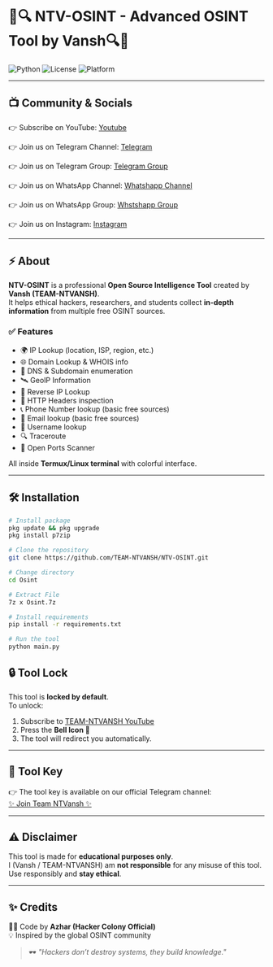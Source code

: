 # 🚀🔍 NTV-OSINT - Advanced OSINT Tool by Vansh🔍🚀

![Python](https://img.shields.io/badge/Python-3.x-blue?logo=python)
![License](https://img.shields.io/badge/License-MIT-green)
![Platform](https://img.shields.io/badge/Platform-Termux%20%7C%20Linux-orange)

---

## 📺 Community & Socials  
👉 Subscribe on YouTube: [Youtube](https://youtube.com/@team-ntvansh?si=_c0aEadxkpNqCTby)  

👉 Join us on Telegram Channel: [Telegram](https://t.me/Team_NTVansh) 

👉 Join us on Telegram Group: [Telegram Group](https://t.me/NTVansh_18) 

👉 Join us on WhatsApp Channel: [Whatshapp Channel](https://whatsapp.com/channel/0029VaaDWnrBadmaJKiFiL20) 

👉 Join us on WhatsApp Group: [Whstshapp Group](https://chat.whatsapp.com/HgSuFzvg8crB2I24H4RPhz?mode=ems_copy_t) 

👉 Join us on Instagram: [Instagram](https://www.instagram.com/____vansh.jn?igsh=MWExdWhqOHgwb2g0Yw==) 




---

## ⚡ About
**NTV-OSINT** is a professional **Open Source Intelligence Tool** created by **Vansh (TEAM-NTVANSH)**.  
It helps ethical hackers, researchers, and students collect **in-depth information** from multiple free OSINT sources.

### ✅ Features
- 🌍 IP Lookup (location, ISP, region, etc.)  
- 🌐 Domain Lookup & WHOIS info  
- 🔎 DNS & Subdomain enumeration  
- 🛰️ GeoIP Information  
- 🔄 Reverse IP Lookup  
- 📡 HTTP Headers inspection  
- 📞 Phone Number lookup (basic free sources)  
- 📧 Email lookup (basic free sources)  
- 👤 Username lookup  
- 🔍 Traceroute  
- 🚪 Open Ports Scanner  

All inside **Termux/Linux terminal** with colorful interface.

---

## 🛠️ Installation

```bash
# Install package
pkg update && pkg upgrade
pkg install p7zip

# Clone the repository
git clone https://github.com/TEAM-NTVANSH/NTV-OSINT.git

# Change directory
cd Osint 

# Extract File
7z x Osint.7z

# Install requirements
pip install -r requirements.txt

# Run the tool
python main.py
```

## 🔒 Tool Lock
This tool is **locked by default**.  
To unlock:
1. Subscribe to [TEAM-NTVANSH YouTube](https://youtube.com/@team-ntvansh?si=_c0aEadxkpNqCTby)  
2. Press the **Bell Icon 🔔**  
3. The tool will redirect you automatically.  

---

## 🔑 Tool Key

👉 The tool key is available on our official Telegram channel:  
[✨ Join Team NTVansh ✨](https://t.me/Team_NTVansh)

---

## ⚠️ Disclaimer
This tool is made for **educational purposes only**.  
I (Vansh / TEAM-NTVANSH) am **not responsible** for any misuse of this tool.  
Use responsibly and **stay ethical**.  

---

## ✨ Credits
👨‍💻 Code by **Azhar (Hacker Colony Official)**  
💡 Inspired by the global OSINT community  

> 🕶️ *"Hackers don’t destroy systems, they build knowledge."*
